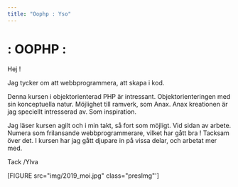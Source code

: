 ```yaml
---
title: "Oophp : Yso"
---
```

: OOPHP :
=========================

Hej !

Jag tycker om att webbprogrammera, att skapa i kod.

Denna kursen i objektorienterad PHP är intressant.
Objektorienteringen med sin konceptuella natur. Möjlighet till ramverk,
som Anax. Anax kreationen är jag speciellt intresserad av. Som inspiration.

Jag läser kursen agilt och i min takt, så fort som möjligt. Vid sidan av arbete.
Numera som frilansande webbprogrammerare, vilket har gått bra ! Tacksam över det.
I kursen har jag gått djupare in på vissa delar, och arbetat mer med.

Tack
/Ylva

[FIGURE src="img/2019_moi.jpg" class="presImg"']
